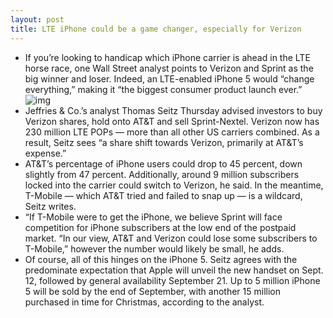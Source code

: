 ```yaml
---
layout: post
title: LTE iPhone could be a game changer, especially for Verizon
---
```

* If you’re looking to handicap which iPhone carrier is ahead in the LTE horse race, one Wall Street analyst points to Verizon and Sprint as the big winner and loser. Indeed, an LTE-enabled iPhone 5 would “change everything,” making it “the biggest consumer product launch ever.”
![img](http://media.idownloadblog.com/wp-content/uploads/2012/03/iPhone-4S-Verizon-LTE.jpg)
* Jeffries & Co.’s analyst Thomas Seitz Thursday advised investors to buy Verizon shares, hold onto AT&T and sell Sprint-Nextel. Verizon now has 230 million LTE POPs — more than all other US carriers combined. As a result, Seitz sees “a share shift towards Verizon, primarily at AT&T’s expense.”
* AT&T’s percentage of iPhone users could drop to 45 percent, down slightly from 47 percent. Additionally, around 9 million subscribers locked into the carrier could switch to Verizon, he said. In the meantime, T-Mobile — which AT&T tried and failed to snap up — is a wildcard, Seitz writes.
* “If T-Mobile were to get the iPhone, we believe Sprint will face competition for iPhone subscribers at the low end of the postpaid market. “In our view, AT&T and Verizon could lose some subscribers to T-Mobile,” however the number would likely be small, he adds.
* Of course, all of this hinges on the iPhone 5. Seitz agrees with the predominate expectation that Apple will unveil the new handset on Sept. 12, followed by general availability September 21. Up to 5 million iPhone 5 will be sold by the end of September, with another 15 million purchased in time for Christmas, according to the analyst.

